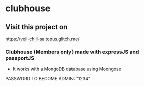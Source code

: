 # clubhouse
## Visit this project on 
https://veil-chill-saltopus.glitch.me/

### Clubhouse (Members only) made with expressJS and passportJS

- It works with a MongoDB database using Moongose

PASSWORD TO BECOME ADMIN: "1234"

